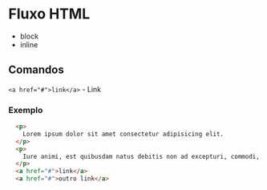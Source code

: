 # Fluxo HTML
  - block
  - inline

## Comandos
  `<a href="#">link</a>` - Link

### Exemplo
  ```html
    <p>
      Lorem ipsum dolor sit amet consectetur adipisicing elit.
    </p>
    <p>
      Iure animi, est quibusdam natus debitis non ad excepturi, commodi, id similique error expedita dolore dolores culpa sunt blanditiis reprehenderit amet doloribus.
    </p>
    <a href="#">link</a>
    <a href="#">outro link</a>
  ```
  